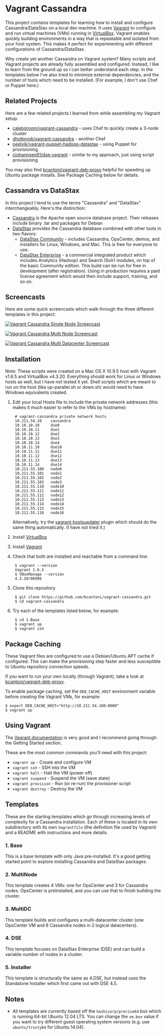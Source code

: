 # Vagrant Cassandra

This project contains templates for learning how to install and configure Cassandra/DataStax on a local dev machine. It uses [Vagrant](http://www.vagrantup.com/) to configure and run virtual machines (VMs) running in [VirtualBox](https://www.virtualbox.org/). Vagrant enables quickly building environments in a way that is repeatable and isolated from your host system. This makes it perfect for experimenting with different configurations of Cassandra/DataStax.

Why create yet another Cassandra on Vagrant system? Many scripts and Vagrant projects are already fully assembled and configured. Instead, I like to learn from the ground up so I can better understand each step. In the templates below I've also tried to minimize external dependencies, and the number of tools which need to be installed. (For example, I don't use Chef or Puppet here.)

## Related Projects

Here are a few related projects I learned from while assembling my Vagrant setup:

* [calebgroom/vagrant-cassandra](https://github.com/calebgroom/vagrant-cassandra) - uses Chef to quickly create a 3-node cluster
* [dholbrook/vagrant-cassandra](https://github.com/dholbrook/vagrant-cassandra) - another Chef
* [oeelvik/vagrant-puppet-hadoop-datastax](https://github.com/oeelvik/vagrant-puppet-hadoop-datastax) - using Puppet for provisioning
* [cjohannsen81/dse-vagrant](https://github.com/cjohannsen81/dse-vagrant) - similar to my approach, just using script provisioning

You may also find [bcantoni/vagrant-deb-proxy](https://github.com/bcantoni/vagrant-deb-proxy) helpful for speeding up Ubuntu package installs. See Package Caching below for details.

## Cassandra vs DataStax

In this project I tend to use the terms "Cassandra" and "DataStax" interchangeably. Here's the distinction:

* [Cassandra](http://cassandra.apache.org/) is the Apache open source database project. Their releases include binary .tar and packages for Debian
* [DataStax](http://datastax.com/) provides the Cassandra database combined with other tools in two flavors:
    * [DataStax Community](http://planetcassandra.org/cassandra/) - includes Cassandra, OpsCenter, demos, and installers for Linux, Windows, and Mac. This is free for everyone to use.
    * [DataStax Enterprise](http://www.datastax.com/what-we-offer/products-services/datastax-enterprise) - a commercial integrated product which includes Analytics (Hadoop) and Search (Solr) modules, on top of the basic Community edition. This build can be run for free in development (after registration). Using in production requires a paid license agreement which would then include support, training, and so on.

## Screencasts

Here are some quick screencasts which walk through the three different templates in this project:

[![Vagrant Cassandra Single Node Screencast](http://img.youtube.com/vi/tjNLQNYd3Rc/0.jpg)](http://www.youtube.com/watch?v=tjNLQNYd3Rc)

[![Vagrant Cassandra Multi Node Screencast](http://img.youtube.com/vi/xaVqvNeNlKM/0.jpg)](http://www.youtube.com/watch?v=xaVqvNeNlKM)

[![Vagrant Cassandra Multi Datacenter Screencast](http://img.youtube.com/vi/rTGSfmpgqP0/0.jpg)](http://www.youtube.com/watch?v=rTGSfmpgqP0)

## Installation

Note: These scripts were created on a Mac OS X 10.9.5 host with Vagrant v1.6.5 and VirtualBox v4.3.20. Everything should work for Linux or Windows hosts as well, but I have not tested it yet. Shell scripts which are meant to run on the host (like up-parallel.sh or down.sh) would need to have Windows equivalents created.

1. Edit your local Hosts file to include the private network addresses (this makes it much easier to refer to the VMs by hostname):

        # vagrant-cassandra private network hosts
        10.211.54.10    cassandra
        10.10.10.10     dse0
        10.10.10.11     dse1
        10.10.10.12     dse2
        10.10.10.13     dse3
        10.10.10.14     dse4
        10.10.11.10     dse10
        10.10.11.11     dse11
        10.10.11.12     dse12
        10.10.11.13     dse13
        10.10.11.14     dse14
        10.211.55.100   node0
        10.211.55.101   node1
        10.211.55.102   node2
        10.211.55.103   node3
        10.211.55.110   node10
        10.211.55.111   node11
        10.211.55.112   node12
        10.211.55.113   node13
        10.211.55.114   node14
        10.211.55.115   node15
        10.211.55.116   node16

   Alternatively, try the [vagrant-hostsupdater](https://github.com/cogitatio/vagrant-hostsupdater) plugin which should do the same thing automatically. (I have not tried it.)
1. Install [VirtualBox](https://www.virtualbox.org/wiki/Downloads)
1. Install [Vagrant](https://www.vagrantup.com/downloads)
1. Check that both are installed and reachable from a command line:

        $ vagrant --version
        Vagrant 1.6.5
        $ VBoxManage --version
        4.3.20r96996

1. Clone this repository

        $ git clone https://github.com/bcantoni/vagrant-cassandra.git
        $ cd vagrant-cassandra

1. Try each of the templates listed below, for example:

        $ cd 1.Base
        $ vagrant up
        $ vagrant ssh

## Package Caching

These Vagrant files are configured to use a Debian/Ubuntu APT cache if configured. This can make the provisioning step faster and less susceptible to Ubuntu repository connection speeds.

If you want to run your own locally (through Vagrant), take a look at [bcantoni/vagrant-deb-proxy](https://github.com/bcantoni/vagrant-deb-proxy).

To enable package caching, set the `DEB_CACHE_HOST` environment variable before creating the Vagrant VMs, for example:

    $ export DEB_CACHE_HOST="http://10.211.54.100:8000"
    $ vagrant up

## Using Vagrant

The [Vagrant documentation](https://docs.vagrantup.com/v2/) is very good and I recommend going through the Getting Started section.

These are the most common commands you'll need with this project:

* `vagrant up` - Create and configure VM
* `vagrant ssh` - SSH into the VM
* `vagrant halt` - Halt the VM (power off)
* `vagrant suspend` - Suspend the VM (save state)
* `vagrant provision` - Run (or re-run) the provisioner script
* `vagrant destroy` - Destroy the VM

## Templates

These are the starting templates which go through increasing levels of complexity for a Cassandra installation. Each of these is located in its own subdirectory with its own `Vagrantfile` (the definition file used by Vagrant) and a README with instructions and more details.

### 1. Base

This is a base template with only Java pre-installed. It's a good getting started point to explore installing Cassandra and DataStax packages.

### 2. MultiNode

This template creates 4 VMs: one for OpsCenter and 3 for Cassandra nodes. OpsCenter is preinstalled, and you can use that to finish building the cluster.

### 3. MultiDC

This template builds and configures a multi-datacenter cluster (one OpsCenter VM and 6 Cassandra nodes in 2 logical datacenters).

### 4. DSE

This template focuses on DataStax Enterprise (DSE) and can build a variable number of nodes in a cluster.

### 5. Installer

This template is structurally the same as 4.DSE, but instead uses the Standalone Installer which first came out with DSE 4.5.

## Notes

* All templates are currently based off the `hashicorp/precise64` box which is running 64-bit Ubuntu 12.04 LTS. You can change the `vm.box` value if you want to try different guest operating system versions (e.g. use `ubuntu/trusty64` for Ubuntu 14.04).
